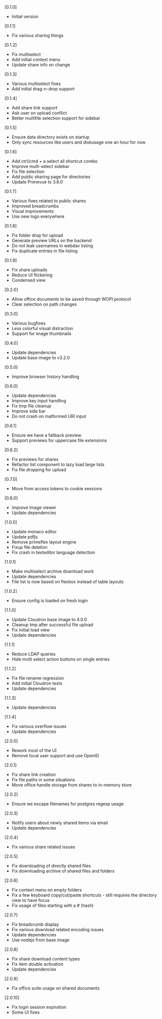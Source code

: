 [0.1.0]
* Initial version

[0.1.1]
* Fix various sharing things

[0.1.2]
* Fix multiselect
* Add initial context menu
* Update share info on change

[0.1.3]
* Various multiselect fixes
* Add initial drag-n-drop support

[0.1.4]
* Add share link support
* Ask user on upload conflict
* Better multifile selection support for sidebar

[0.1.5]
* Ensure data directory exists on startup
* Only sync resources like users and diskusage one an hour for now

[0.1.6]
* Add ctrl/cmd + a select all shortcut combo
* Improve multi-select sidebar
* Fix file selection
* Add public sharing page for directories
* Update Primevue to 3.6.0

[0.1.7]
* Various fixes related to public shares
* Improved breadcrumbs
* Visual improvements
* Use new logo everywhere

[0.1.8]
* Fix folder drop for upload
* Generate preview URLs on the backend
* Do not leak usernames in webdav listing
* Fix duplicate entries in file listing

[0.1.9]
* Fix share uploads
* Reduce UI flickering
* Condensed view

[0.2.0]
* Allow office documents to be saved through WOPI protocol
* Clear selection on path changes

[0.3.0]
* Various bugfixes
* Less colorful visual distraction
* Support for image thumbnails

[0.4.0]
* Update dependencies
* Update base image to v3.2.0

[0.5.0]
* Improve browser history handling

[0.6.0]
* Update dependencies
* Improve key input handling
* Fix tmp file cleanup
* Improve side bar
* Do not crash on malformed URI input

[0.6.1]
* Ensure we have a fallback preview
* Support previews for uppercase file extensions

[0.6.2]
* Fix previews for shares
* Refactor list component to lazy load large lists
* Fix file dropping for upload

[0.7.0]
* Move from access tokens to cookie sessions

[0.8.0]
* Improve Image viewer
* Update dependencies

[1.0.0]
* Update monaco editor
* Update pdfjs
* Remove primeflex layout engine
* Fixup file deletion
* Fix crash in texteditor language detection

[1.0.1]
* Make multiselect archive download work
* Update dependencies
* File list is now based on flexbox instead of table layouts

[1.0.2]
* Ensure config is loaded on fresh login

[1.1.0]
* Update Cloudron base image to 4.0.0
* Cleanup tmp after successful file upload
* Fix initial load view
* Update dependencies

[1.1.1]
* Reduce LDAP queries
* Hide multi select action buttons on single entries

[1.1.2]
* Fix file rename regression
* Add initial Cloudron tests
* Update dependencies

[1.1.3]
* Update dependencies

[1.1.4]
* Fix various overflow issues
* Update dependencies

[2.0.0]
* Rework most of the UI
* Remove local user support and use OpenID

[2.0.1]
* Fix share link creation
* Fix file paths in some situations
* Move office handle storage from shares to in-memory store

[2.0.2]
* Ensure we escape filenames for postgres regexp usage

[2.0.3]
* Notify users about newly shared items via email
* Update dependencies

[2.0.4]
* Fix various share related issues

[2.0.5]
* Fix downloading of directly shared files
* Fix downloading archive of shared files and folders

[2.0.6]
* Fix context menu on empty folders
* Fix a few keyboard copy/cut/paste shortcuts - still requires the directory view to have focus
* Fix usage of files starting with a # (hash)

[2.0.7]
* Fix breadcrumb display
* Fix various download related encoding issues
* Update dependencies
* Use nodejs from base image

[2.0.8]
* Fix share download content types
* Fix item double activation
* Update dependencies

[2.0.9]
* Fix office suite usage on shared documents

[2.0.10]
* Fix login session expiration
* Some UI fixes

